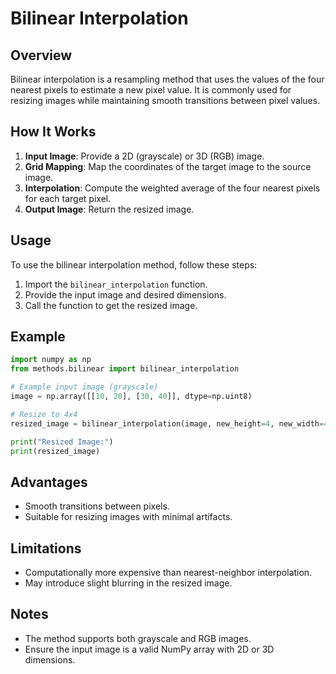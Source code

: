 # Bilinear Interpolation

## Overview

Bilinear interpolation is a resampling method that uses the values of the four nearest pixels to estimate a new pixel value. It is commonly used for resizing images while maintaining smooth transitions between pixel values.

## How It Works

1. **Input Image**: Provide a 2D (grayscale) or 3D (RGB) image.
2. **Grid Mapping**: Map the coordinates of the target image to the source image.
3. **Interpolation**: Compute the weighted average of the four nearest pixels for each target pixel.
4. **Output Image**: Return the resized image.

## Usage

To use the bilinear interpolation method, follow these steps:

1. Import the `bilinear_interpolation` function.
2. Provide the input image and desired dimensions.
3. Call the function to get the resized image.

## Example

```python
import numpy as np
from methods.bilinear import bilinear_interpolation

# Example input image (grayscale)
image = np.array([[10, 20], [30, 40]], dtype=np.uint8)

# Resize to 4x4
resized_image = bilinear_interpolation(image, new_height=4, new_width=4)

print("Resized Image:")
print(resized_image)
```

## Advantages

- Smooth transitions between pixels.
- Suitable for resizing images with minimal artifacts.

## Limitations

- Computationally more expensive than nearest-neighbor interpolation.
- May introduce slight blurring in the resized image.

## Notes

- The method supports both grayscale and RGB images.
- Ensure the input image is a valid NumPy array with 2D or 3D dimensions.
